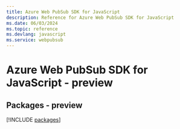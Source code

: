 ```yaml
---
title: Azure Web PubSub SDK for JavaScript
description: Reference for Azure Web PubSub SDK for JavaScript
ms.date: 06/03/2024
ms.topic: reference
ms.devlang: javascript
ms.service: webpubsub
---
```

# Azure Web PubSub SDK for JavaScript - preview
## Packages - preview
[!INCLUDE [packages](web-pubsub-index.md)]
